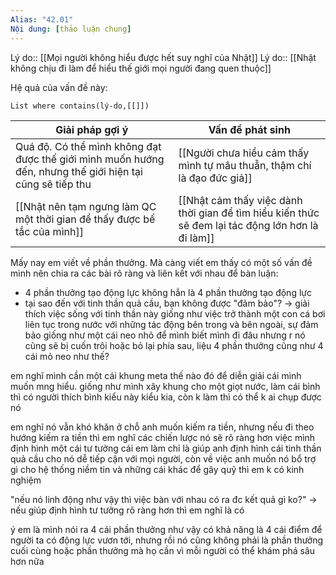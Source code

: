 ```yaml
---
Alias: "42.01" 
Nội dung: [thảo luận chung]
---
```


Lý do:: [[Mọi người không hiểu được hết suy nghĩ của Nhật]] 
Lý do:: [[Nhật không chịu đi làm để hiểu thế giới mọi người đang quen thuộc]]

Hệ quả của vấn đề này:
```dataview
List where contains(lý-do,[[]])
```

| Giải pháp gợi ý                                                                                           | Vấn đề phát sinh                                                                                  |
| --------------------------------------------------------------------------------------------------------- | ------------------------------------------------------------------------------------------------- |
| Quá độ. Có thể mình không đạt được thế giới mình muốn hướng đến, nhưng thế giới hiện tại cũng sẽ tiếp thu | [[Người chưa hiểu cảm thấy mình tự mâu thuẫn, thậm chí là đạo đức giả]]                           |
| [[Nhật nên tạm ngưng làm QC một thời gian để thấy được bế tắc của mình]]                                 | [[Nhật cảm thấy việc dành thời gian để tìm hiểu kiến thức sẽ đem lại tác động lớn hơn là đi làm]] |

 




Mấy nay em viết về phần thưởng. Mà càng viết em thấy có một số vấn đề mình nên chia ra các bài rõ ràng và liên kết với nhau để bàn luận:

- 4 phần thưởng tạo động lực không hẳn là 4 phần thưởng tạo động lực
- tại sao đến với tinh thần quả cầu, bạn không được "đảm bảo"? → giải thích việc sống với tinh thần này giống như việc trở thành một con cá bơi liên tục trong nước với những tác động bên trong và bên ngoài, sự đảm bảo giống như một cái neo nhỏ để mình biết mình đi đâu nhưng r nó cũng sẽ bị cuốn trôi hoặc bỏ lại phía sau, liệu 4 phần thưởng cũng như 4 cái mỏ neo như thế?

em nghĩ mình cần một cái khung meta thế nào đó để diễn giải cái mình muốn mng hiểu. giống như mình xây khung cho một giọt nước, làm cái bình thì có người thích bình kiểu này kiểu kia, còn k làm thì có thể k ai chụp được nó

em nghĩ nó vẫn khó khăn ở chỗ anh muốn kiếm ra tiền, nhưng nếu đi theo hướng kiếm ra tiền thì em nghĩ các chiến lược nó sẽ rõ ràng hơn việc mình định hình một cái tư tưởng
cái em làm chỉ là giúp anh định hình cái tinh thần quả cầu cho nó dễ tiếp cận với mọi người, còn về việc anh muốn nó bổ trợ gì cho hệ thống niềm tin và những cái khác để gây quỹ thì em k có kinh nghiệm

"nếu nó linh động như vậy thì việc bàn với nhau có ra đc kết quả gì ko?" → nếu giúp định hình tư tưởng rõ ràng hơn thì em nghĩ là có

ý em là mình nói ra 4 cái phần thưởng như vậy có khả năng là 4 cái điểm để người ta có động lực vươn tới, nhưng rồi nó cũng không phải là phần thưởng cuối cùng hoặc phần thưởng mà họ cần vì mỗi người có thể khám phá sâu hơn nữa